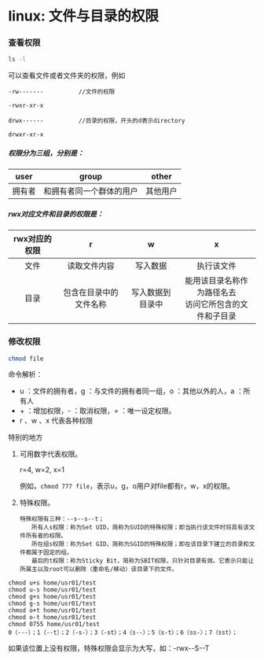 # linux: 文件与目录的权限

### 查看权限

```bash
ls -l
```

可以查看文件或者文件夹的权限，例如

```
-rw-------  		//文件的权限

-rwxr-xr-x

drwx------			//目录的权限，开头的d表示directory

drwxr-xr-x
```

##### 权限分为三组，分别是：

|  user  |          group           |  other   |
| :----: | :----------------------: | :------: |
| 拥有者 | 和拥有者同一个群体的用户 | 其他用户 |

##### rwx对应文件和目录的权限是：

| rwx对应的权限 |           r            |        w         |                             x                             |
| :-----------: | :--------------------: | :--------------: | :-------------------------------------------------------: |
|     文件      |      读取文件内容      |     写入数据     |                        执行该文件                         |
|     目录      | 包含在目录中的文件名称 | 写入数据到目录中 | 能用该目录名称作为路径名去<br/>访问它所包含的文件和子目录 |



### 修改权限

```bash
chmod file
```

命令解析：

- u ：文件的拥有者，g ：与文件的拥有者同一组，o ：其他以外的人，a ：所有人
- \+ ：增加权限，- ：取消权限，= ：唯一设定权限。
- r 、w 、x 代表各种权限



特别的地方

1. 可用数字代表权限。

   r=4, w=2, x=1

   例如，`chmod 777 file`，表示u，g，o用户对file都有r，w，x的权限。

2. 特殊权限。

   ```
   特殊权限有三种：--s--s--t；
   　　所有人s权限：称为Set UID，简称为SUID的特殊权限；即当执行该文件时将具有该文件所有者的权限。
   　　所在组s权限：称为Set GID，简称为SGID的特殊权限；即在该目录下建立的目录和文件都属于固定的组。
   　　最后的t权限：称为Sticky Bit，简称为SBIT权限，只针对目录有效。它表示只能让所属主以及root可以删除（重命名/移动）该目录下的文件。
   ```



```
chmod u+s home/usr01/test
chmod u-s home/usr01/test
chmod g+s home/usr01/test
chmod g-s home/usr01/test
chmod o+t home/usr01/test
chmod o-t home/usr01/test
chmod 0755 home/usr01/test
0（---）；1（--t）；2（-s-）；3（-st）；4（s--）；5（s-t）；6（ss-）；7（sst）；
```



如果该位置上没有权限，特殊权限会显示为大写，如：-rwx--S--T

